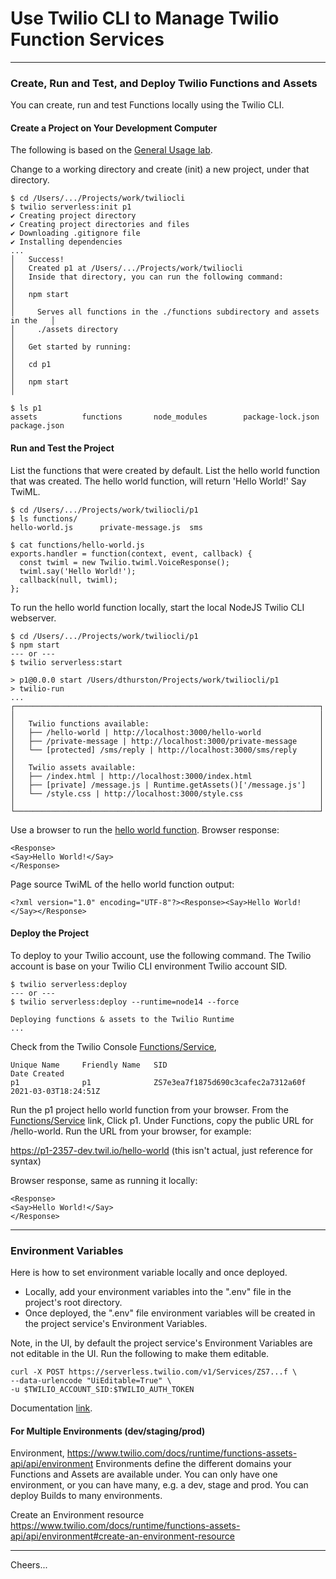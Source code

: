 # Use Twilio CLI to Manage Twilio Function Services

--------------------------------------------------------------------------------
### Create, Run and Test, and Deploy Twilio Functions and Assets

You can create, run and test Functions locally using the Twilio CLI.

#### Create a Project on Your Development Computer

The following is based on the
[General Usage lab](https://www.twilio.com/docs/labs/serverless-toolkit/general-usage).

Change to a working directory and create (init) a new project, under that directory.
````
$ cd /Users/.../Projects/work/twiliocli
$ twilio serverless:init p1
✔ Creating project directory
✔ Creating project directories and files
✔ Downloading .gitignore file
✔ Installing dependencies
...
│   Success!
│   Created p1 at /Users/.../Projects/work/twiliocli
│   Inside that directory, you can run the following command:                  │
│   npm start                                                                  │
│     Serves all functions in the ./functions subdirectory and assets in the   │
│     ./assets directory                                                       │
│   Get started by running:                                                    │
│   cd p1                                                                      │
│   npm start                                                                  │

$ ls p1
assets			functions		node_modules		package-lock.json	package.json
````

#### Run and Test the Project

List the functions that were created by default.
List the hello world function that was created.
The hello world function, will return 'Hello World!' Say TwiML.
````
$ cd /Users/.../Projects/work/twiliocli/p1
$ ls functions/
hello-world.js		private-message.js	sms

$ cat functions/hello-world.js 
exports.handler = function(context, event, callback) {
  const twiml = new Twilio.twiml.VoiceResponse();
  twiml.say('Hello World!');
  callback(null, twiml);
};
````

To run the hello world function locally,
start the local NodeJS Twilio CLI webserver.
````
$ cd /Users/.../Projects/work/twiliocli/p1
$ npm start
--- or ---
$ twilio serverless:start

> p1@0.0.0 start /Users/dthurston/Projects/work/twiliocli/p1
> twilio-run
...
┌────────────────────────────────────────────────────────────────────┐
│                                                                    │
│   Twilio functions available:                                      │
│   ├── /hello-world | http://localhost:3000/hello-world             │
│   ├── /private-message | http://localhost:3000/private-message     │
│   └── [protected] /sms/reply | http://localhost:3000/sms/reply     │
│                                                                    │
│   Twilio assets available:                                         │
│   ├── /index.html | http://localhost:3000/index.html               │
│   ├── [private] /message.js | Runtime.getAssets()['/message.js']   │
│   └── /style.css | http://localhost:3000/style.css                 │
│                                                                    │
└────────────────────────────────────────────────────────────────────┘
````
Use a browser to run the [hello world function](http://localhost:3000/hello-world).
Browser response:
````
<Response>
<Say>Hello World!</Say>
</Response>
````
Page source TwiML of the hello world function output:
````
<?xml version="1.0" encoding="UTF-8"?><Response><Say>Hello World!</Say></Response>
````

#### Deploy the Project

To deploy to your Twilio account, use the following command.
The Twilio account is base on your Twilio CLI environment Twilio account SID.
````
$ twilio serverless:deploy
--- or ---
$ twilio serverless:deploy --runtime=node14 --force

Deploying functions & assets to the Twilio Runtime
...
````
Check from the Twilio Console [Functions/Service](https://www.twilio.com/console/functions/overview/services),
````
Unique Name     Friendly Name   SID                                 Date Created		
p1              p1              ZS7e3ea7f1875d690c3cafec2a7312a60f  2021-03-03T18:24:51Z
````
Run the p1 project hello world function from your browser.
From the [Functions/Service](https://www.twilio.com/console/functions/overview/services) link,
Click p1.
Under Functions, copy the public URL for /hello-world.
Run the URL from your browser, for example:

https://p1-2357-dev.twil.io/hello-world (this isn't actual, just reference for syntax)

Browser response, same as running it locally:
````
<Response>
<Say>Hello World!</Say>
</Response>
````

--------------------------------------------------------------------------------
### Environment Variables

Here is how to set environment variable locally and once deployed.
+ Locally, add your environment variables into the ".env" file in the project's root directory.
+ Once deployed, the ".env" file environment variables will be created in the project service's Environment Variables.

Note, in the UI, by default the project service's Environment Variables are not editable in the UI.
Run the following to make them editable.
````
curl -X POST https://serverless.twilio.com/v1/Services/ZS7...f \
--data-urlencode "UiEditable=True" \
-u $TWILIO_ACCOUNT_SID:$TWILIO_AUTH_TOKEN
````
Documentation [link](https://www.twilio.com/docs/runtime/functions-assets-api/api/service#update-a-service-resource).

#### For Multiple Environments (dev/staging/prod)

Environment,
https://www.twilio.com/docs/runtime/functions-assets-api/api/environment
Environments define the different domains your Functions and Assets are available under. You can only have one environment, or you can have many, e.g. a dev, stage and prod. You can deploy Builds to many environments.

Create an Environment resource
https://www.twilio.com/docs/runtime/functions-assets-api/api/environment#create-an-environment-resource

--------------------------------------------------------------------------------

Cheers...

